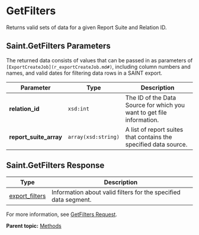 # GetFilters

Returns valid sets of data for a given Report Suite and Relation ID.

## Saint.GetFilters Parameters

The returned data consists of values that can be passed in as parameters of `[ExportCreateJob](r_exportCreateJob.md#)`, including column numbers and names, and valid dates for filtering data rows in a SAINT export.

|Parameter|Type|Description|
|---------|----|-----------|
|**relation\_id** |`xsd:int` | The ID of the Data Source for which you want to get file information. |
|**report\_suite\_array** |`array(xsd:string)` | A list of report suites that contains the specified data source. |

## Saint.GetFilters Response

|Type|Description|
|----|-----------|
|[export\_filters](../data_types/r_export_filters.md#) | Information about valid filters for the specified data segment. |

For more information, see [GetFilters Request](../sample_code/r_GetFilters_sample.md#).

**Parent topic:** [Methods](../methods/c_saint_methods.md)

